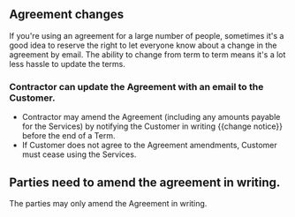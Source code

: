 ## Agreement changes

If you're using an agreement for a large number of people, sometimes it's a good idea to reserve the right to let everyone know about a change in the agreement by email.  The ability to change from term to term means it's a lot less hassle to update the terms.

### Contractor can update the Agreement with an email to the Customer.

- Contractor may amend the Agreement (including any amounts payable for the Services) by notifying the Customer in writing {{change notice}} before the end of a Term.
- If Customer does not agree to the Agreement amendments, Customer must cease using the Services.

## Parties need to amend the agreement in writing.

The parties may only amend the Agreement in writing.
